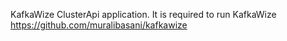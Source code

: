 KafkaWize ClusterApi application.  It is required to run KafkaWize https://github.com/muralibasani/kafkawize
